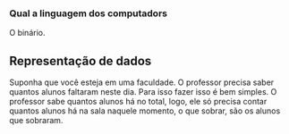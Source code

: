 ### Qual a linguagem dos computadors
O binário. 


## Representação de dados
Suponha que você esteja em uma faculdade.
O professor precisa saber quantos alunos faltaram neste dia.
Para isso fazer isso é bem simples. O professor sabe quantos alunos há no total, 
logo, ele só precisa contar quantos alunos há na sala naquele momento, o que sobrar, são os 
alunos que sobraram.
